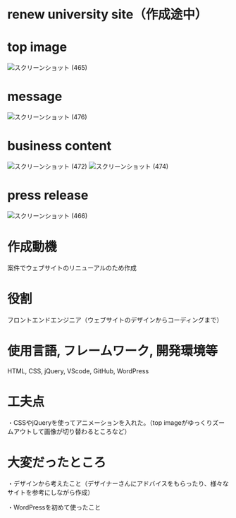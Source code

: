 # renew university site（作成途中）

# top image
![スクリーンショット (465)](https://user-images.githubusercontent.com/73959158/172845782-c0ab2a7b-6420-45bf-afa9-5f2cca9be26f.png)
# message
![スクリーンショット (476)](https://user-images.githubusercontent.com/73959158/172845807-2b4c23f0-0a5b-41a6-a73a-c04dc2bf90af.png)
# business content
![スクリーンショット (472)](https://user-images.githubusercontent.com/73959158/172845841-55a6b7e5-097f-4839-aa27-247452cffec3.png)
![スクリーンショット (474)](https://user-images.githubusercontent.com/73959158/172845860-8236ca5a-5483-481a-a6a4-6ae1db1c2476.png)
# press release
![スクリーンショット (466)](https://user-images.githubusercontent.com/73959158/172845900-53fb9c3e-6174-4cc4-8866-551e082bd326.png)

# 作成動機
案件でウェブサイトのリニューアルのため作成

# 役割
フロントエンドエンジニア（ウェブサイトのデザインからコーディングまで）

# 使用言語, フレームワーク, 開発環境等
HTML, CSS, jQuery, VScode, GitHub, WordPress

# 工夫点
・CSSやjQueryを使ってアニメーションを入れた。（top imageがゆっくりズームアウトして画像が切り替わるところなど）

# 大変だったところ
・デザインから考えたこと（デザイナーさんにアドバイスをもらったり、様々なサイトを参考にしながら作成）


・WordPressを初めて使ったこと
